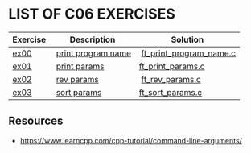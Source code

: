 # LIST OF C06 EXERCISES

|Exercise  |Description |Solution                     
|----------|------------|---------
|[ex00](https://github.com/Abdelghafour2001/1337/tree/master/Piscine-2021/DAYS/C06/ex00) | [print program name](https://github.com/Abdelghafour2001/1337/tree/master/Piscine-2021/DAYS/C06/ex0-/README.md) | [ft_print_program_name.c](https://github.com/Abdelghafour2001/1337/tree/master/Piscine-2021/DAYS/C06/ex00/ft_print_program_name.c)
|[ex01](https://github.com/Abdelghafour2001/1337/tree/master/Piscine-2021/DAYS/C06/ex01) | [print params](https://github.com/Abdelghafour2001/1337/tree/master/Piscine-2021/DAYS/C06/ex01/README.md) | [ft_print_params.c](https://github.com/Abdelghafour2001/1337/tree/master/Piscine-2021/DAYS/C06/ex01/ft_print_params.c)
|[ex02](https://github.com/Abdelghafour2001/1337/tree/master/Piscine-2021/DAYS/C06/ex02) | [rev params](https://github.com/Abdelghafour2001/1337/tree/master/Piscine-2021/DAYS/C06/ex02/README.md) | [ft_rev_params.c](https://github.com/Abdelghafour2001/1337/tree/master/Piscine-2021/DAYS/C06/ex02/ft_rev_params.c)
|[ex03](https://github.com/Abdelghafour2001/1337/tree/master/Piscine-2021/DAYS/C06/ex03) | [sort params](https://github.com/Abdelghafour2001/1337/tree/master/Piscine-2021/DAYS/C06/ex03/README.md) | [ft_sort_params.c](https://github.com/Abdelghafour2001/1337/tree/master/Piscine-2021/DAYS/C06/ex03/ft_sort_params.c)

## Resources
- https://www.learncpp.com/cpp-tutorial/command-line-arguments/
